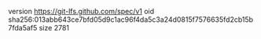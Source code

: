 version https://git-lfs.github.com/spec/v1
oid sha256:013abb643ce7bfd05d9c1ac96f4da5c3a24d0815f7576635fd2cb15b7fda5af5
size 2781
